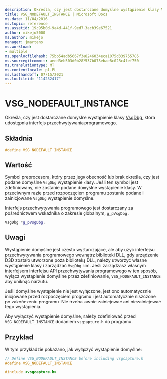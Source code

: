 ```yaml
---
description: Określa, czy jest dostarczane domyślne wystąpienie klasy VsgDbg, która udostępnia interfejs przechwytywania programowego.
title: VSG_NODEFAULT_INSTANCE | Microsoft Docs
ms.date: 11/04/2016
ms.topic: reference
ms.assetid: 19c95b0d-9a4d-441f-9ed7-3acb39e67521
author: mikejo5000
ms.author: mikejo
manager: jmartens
ms.workload:
- multiple
ms.openlocfilehash: 75bb54adb5667f3e8246034eca1075d339755785
ms.sourcegitcommit: aeed3eb503d0b282537b073ebae8c028c4fef750
ms.translationtype: MT
ms.contentlocale: pl-PL
ms.lasthandoff: 07/15/2021
ms.locfileid: "114232417"
---
```

# <a name="vsg_nodefault_instance"></a>VSG_NODEFAULT_INSTANCE
Określa, czy jest dostarczane domyślne wystąpienie klasy [VsgDbg,](vsgdbg-class.md) która udostępnia interfejs przechwytywania programowego.

## <a name="syntax"></a>Składnia

```C++
#define VSG_NODEFAULT_INSTANCE
```

## <a name="value"></a>Wartość
 Symbol preprocesora, który przez jego obecność lub brak określa, czy jest podane domyślne `VsgDbg` wystąpienie klasy. Jeśli ten symbol jest zdefiniowany, nie zostanie podane domyślne wystąpienie klasy. W przeciwnym razie przed rozpoczęciem programu zostanie podane i zainicjowane `VsgDbg` wystąpienie domyślne.

 Interfejs przechwytywania programowego jest dostarczany za pośrednictwem wskaźnika o zakresie globalnym, `g_pVsgDbg` .

```cpp
VsgDbg *g_pVsgDbg;
```

## <a name="remarks"></a>Uwagi
 Wystąpienie domyślne jest często wystarczające, ale aby użyć interfejsu przechwytywania programowego wewnątrz biblioteki DLL, gdy urządzenie D3D zostało utworzone poza biblioteką DLL, należy utworzyć własne wystąpienie klasy i zarządzać `VsgDbg` nim. Jeśli zarządzasz własnym interfejsem interfejsu API przechwytywania programowego w ten sposób, wyłącz wystąpienie domyślne przez zdefiniowanie, `VSG_NODEFAULT_INSTANCE` aby uniknąć narzutu.

 Jeśli domyślne wystąpienie nie jest wyłączone, jest ono automatycznie inicjowane przed rozpoczęciem programu i jest automatycznie niszczone po zakończeniu programu. Nie trzeba jawnie zainicjować ani niezainicjować tego wystąpienia.

 Aby wyłączyć wystąpienie domyślne, należy zdefiniować przed `VSG_NODEFAULT_INSTANCE` dodaniem `vsgcapture.h` do programu.

## <a name="example"></a>Przykład
 W tym przykładzie pokazano, jak wyłączyć wystąpienie domyślne:

```cpp
// Define VSG_NODEFAULT_INSTANCE before including vsgcapture.h
#define VSG_NODEFAULT_INSTANCE

#include <vsgcapture.h>
```
